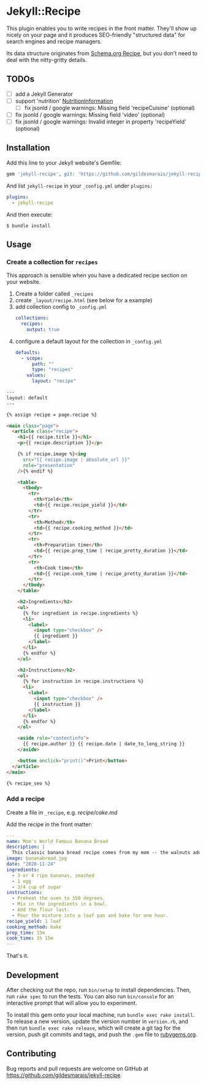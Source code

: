 # Jekyll::Recipe

This plugin enables you to write recipes in the front matter.
They'll show up nicely on your page and it produces SEO-friendly "structured data" for search engines and recipe managers.

Its data structure originates from [Schema.org Recipe](https://schema.org/Recipe), but you don't need to deal with the nitty-gritty details.

## TODOs

- [ ] add a Jekyll Generator
- [ ] support 'nutrition' [NutritionInformation](https://schema.org/NutritionInformation)
  - [ ] fix jsonld / google warnings: Missing field 'recipeCuisine' (optional)
- [ ] fix jsonld / google warnings: Missing field 'video' (optional)
- [ ] fix jsonld / google warnings: Invalid integer in property 'recipeYield' (optional)

## Installation

Add this line to your Jekyll website's Gemfile:

```ruby
gem 'jekyll-recipe', git: 'https://github.com/gildesmarais/jekyll-recipe'
```

And list `jekyll-recipe` in your `_config.yml` under `plugins:`

```yaml
plugins:
  - jekyll-recipe
```

And then execute:

    $ bundle install

## Usage

### Create a collection for `recipes`

This approach is sensible when you have a dedicated recipe section on your website.

1. Create a folder called `_recipes`
2. create `_layout/recipe.html`
   (see below for a example)
3. add collection config to `_config.yml`
   ```yaml
   collections:
     recipes:
       output: true
   ```
4. configure a default layout for the collection in `_config.yml`
   ```yaml
   defaults:
     - scope:
         path: ""
         type: "recipes"
       values:
         layout: "recipe"
   ```

```html
---
layout: default
---

{% assign recipe = page.recipe %}

<main class="page">
  <article class="recipe">
    <h1>{{ recipe.title }}</h1>
    <p>{{ recipe.description }}</p>

    {% if recipe.image %}<img
      src="{{ recipe.image | absolute_url }}"
      role="presentation"
    />{% endif %}

    <table>
      <tbody>
        <tr>
          <th>Yield</th>
          <td>{{ recipe.recipe_yield }}</td>
        </tr>
        <tr>
          <th>Method</th>
          <td>{{ recipe.cooking_method }}</td>
        </tr>
        <tr>
          <th>Preparation time</th>
          <td>{{ recipe.prep_time | recipe_pretty_duration }}</td>
        </tr>
        <tr>
          <th>Cook time</th>
          <td>{{ recipe.cook_time | recipe_pretty_duration }}</td>
        </tr>
      </tbody>
    </table>

    <h2>Ingredients</h2>
    <ul>
      {% for ingredient in recipe.ingredients %}
      <li>
        <label>
          <input type="checkbox" />
          {{ ingredient }}
        </label>
      </li>
      {% endfor %}
    </ul>

    <h2>Instructions</h2>
    <ol>
      {% for instruction in recipe.instructions %}
      <li>
        <label>
          <input type="checkbox" />
          {{ instruction }}
        </label>
      </li>
      {% endfor %}
    </ol>

    <aside role="contentinfo">
      {{ recipe.author }} {{ recipe.date | date_to_long_string }}
    </aside>

    <button onclick="print()">Print</button>
  </article>
</main>

{% recipe_seo %}
```

### Add a recipe

Create a file in `_recipe`, e.g. _recipe/cake.md_

Add the recipe in the front matter:

```yaml
---
name: Mom's World Famous Banana Bread
description: |
  This classic banana bread recipe comes from my mom -- the walnuts add a nice texture and flavor to the banana bread.
image: bananabread.jpg
date: "2020-11-24"
ingredients:
  - 3 or 4 ripe bananas, smashed
  - 1 egg
  - 3/4 cup of sugar
instructions:
  - Preheat the oven to 350 degrees.
  - Mix in the ingredients in a bowl.
  - Add the flour last.
  - Pour the mixture into a loaf pan and bake for one hour.
recipe_yield: 1 loaf
cooking_method: bake
prep_time: 15m
cook_time: 1h 15m
---

```

That's it.

## Development

After checking out the repo, run `bin/setup` to install dependencies. Then, run `rake spec` to run the tests. You can also run `bin/console` for an interactive prompt that will allow you to experiment.

To install this gem onto your local machine, run `bundle exec rake install`. To release a new version, update the version number in `version.rb`, and then run `bundle exec rake release`, which will create a git tag for the version, push git commits and tags, and push the `.gem` file to [rubygems.org](https://rubygems.org).

## Contributing

Bug reports and pull requests are welcome on GitHub at https://github.com/gildesmarais/jekyll-recipe.
